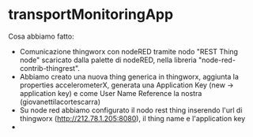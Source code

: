 # transportMonitoringApp
Cosa abbiamo fatto:
- Comunicazione thingworx con nodeRED tramite nodo "REST Thing node" scaricato dalla palette di nodeRED, nella libreria "node-red-contrib-thingrest".
- Abbiamo creato una nuova thing generica in thingworx, aggiunta la properties accelerometerX, generata una Application Key (new -> application key) e come User Name Reference la nostra (giovanettilacortescarra)
- Su node red abbiamo configurato il nodo rest thing inserendo l'url di thingworx (http://212.78.1.205:8080), il thing name e l'application key
- 
